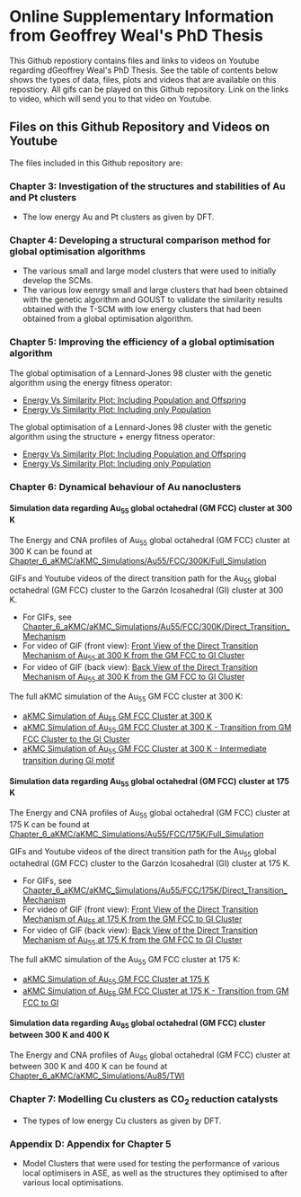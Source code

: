 # Online Supplementary Information from Geoffrey Weal's PhD Thesis

This Github repostiory contains files and links to videos on Youtube regarding dGeoffrey Weal's PhD Thesis. See the table of contents below shows the types of data, files, plots and videos that are available on this repostiory. All gifs can be played on this Github repository. Link on the links to video, which will send you to that video on Youtube.

## Files on this Github Repository and Videos on Youtube

The files included in this Github repository are:

### Chapter 3: Investigation of the structures and stabilities of Au and Pt clusters

* The low energy Au and Pt clusters as given by DFT.

### Chapter 4: Developing a structural comparison method for global optimisation algorithms

* The various small and large model clusters that were used to initially develop the SCMs.
* The various low eenrgy small and large clusters that had been obtained with the genetic algorithm and GOUST to validate the similarity results obtained with the T-SCM with low energy clusters that had been obtained from a global optimisation algorithm. 

### Chapter 5: Improving the efficiency of a global optimisation algorithm

The global optimisation of a Lennard-Jones 98 cluster with the genetic algorithm using the energy fitness operator: 

* [Energy Vs Similarity Plot: Including Population and Offspring](https://youtu.be/iWMMckZabQo)
* [Energy Vs Similarity Plot: Including only Population](https://youtu.be/28FYfmH4Egc)

The global optimisation of a Lennard-Jones 98 cluster with the genetic algorithm using the structure + energy fitness operator: 

* [Energy Vs Similarity Plot: Including Population and Offspring](https://youtu.be/4f6odH1oU8E)
* [Energy Vs Similarity Plot: Including only Population](https://youtu.be/UCl3_GGq4mU)

### Chapter 6: Dynamical behaviour of Au nanoclusters

#### Simulation data regarding Au<sub>55</sub> global octahedral (GM FCC) cluster at 300 K

The Energy and CNA profiles of Au<sub>55</sub> global octahedral (GM FCC) cluster at 300 K can be found at [Chapter_6_aKMC/aKMC_Simulations/Au55/FCC/300K/Full_Simulation](https://github.com/GardenGroupUO/Geoffrey-R-Weal-PhD-Thesis/tree/main/Chapter_6_aKMC/aKMC_Simulations/Au55/FCC/300K/Full_Simulation)

GIFs and Youtube videos of the direct transition path for the Au<sub>55</sub> global octahedral (GM FCC) cluster to the Garzón Icosahedral (GI) cluster at 300 K.

* For GIFs, see [Chapter_6_aKMC/aKMC_Simulations/Au55/FCC/300K/Direct_Transition_Mechanism](https://github.com/GardenGroupUO/Geoffrey-R-Weal-PhD-Thesis/tree/main/Chapter_6_aKMC/aKMC_Simulations/Au55/FCC/300K/Direct_Transition_Mechanism)
* For video of GIF (front view): [Front View of the Direct Transition Mechanism of Au<sub>55</sub> at 300 K from the GM FCC to GI Cluster](https://youtu.be/d5o_0AmHeMo)
* For video of GIF (back view): [Back View of the Direct Transition Mechanism of Au<sub>55</sub> at 300 K from the GM FCC to GI Cluster](https://youtu.be/IlZeLYxdTXg)

The full aKMC simulation of the Au<sub>55</sub> GM FCC cluster at 300 K:

* [aKMC Simulation of Au<sub>55</sub> GM FCC Cluster at 300 K](https://youtu.be/vZr7hHKalhQ)
* [aKMC Simulation of Au<sub>55</sub> GM FCC Cluster at 300 K - Transition from GM FCC Cluster to the GI Cluster](https://youtu.be/BU5j77AOOhw)
* [aKMC Simulation of Au<sub>55</sub> GM FCC Cluster at 300 K - Intermediate transition during GI motif](https://youtu.be/Ab3JiVEVYEo)

#### Simulation data regarding Au<sub>55</sub> global octahedral (GM FCC) cluster at 175 K

The Energy and CNA profiles of Au<sub>55</sub> global octahedral (GM FCC) cluster at 175 K can be found at [Chapter_6_aKMC/aKMC_Simulations/Au55/FCC/175K/Full_Simulation](https://github.com/GardenGroupUO/Geoffrey-R-Weal-PhD-Thesis/tree/main/Chapter_6_aKMC/aKMC_Simulations/Au55/FCC/175K/Full_Simulation)

GIFs and Youtube videos of the direct transition path for the Au<sub>55</sub> global octahedral (GM FCC) cluster to the Garzón Icosahedral (GI) cluster at 175 K.

* For GIFs, see [Chapter_6_aKMC/aKMC_Simulations/Au55/FCC/175K/Direct_Transition_Mechanism](https://github.com/GardenGroupUO/Geoffrey-R-Weal-PhD-Thesis/tree/main/Chapter_6_aKMC/aKMC_Simulations/Au55/FCC/175K/Direct_Transition_Mechanism)
* For video of GIF (front view): [Front View of the Direct Transition Mechanism of Au<sub>55</sub> at 175 K from the GM FCC to GI Cluster](https://youtu.be/XkSt3g4yVh8)
* For video of GIF (back view): [Back View of the Direct Transition Mechanism of Au<sub>55</sub> at 175 K from the GM FCC to GI Cluster](https://youtu.be/-yx7FwpDYQk)

The full aKMC simulation of the Au<sub>55</sub> GM FCC cluster at 175 K:

* [aKMC Simulation of Au<sub>55</sub> GM FCC Cluster at 175 K](https://youtu.be/rKc851toZL8)
* [aKMC Simulation of Au<sub>55</sub> GM FCC Cluster at 175 K - Transition from GM FCC to GI](https://youtu.be/z9DResVPWFo)

#### Simulation data regarding Au<sub>85</sub> global octahedral (GM FCC) cluster between 300 K and 400 K

The Energy and CNA profiles of Au<sub>85</sub> global octahedral (GM FCC) cluster at between 300 K and 400 K can be found at [Chapter_6_aKMC/aKMC_Simulations/Au85/TWI](https://github.com/GardenGroupUO/Geoffrey-R-Weal-PhD-Thesis/tree/main/Chapter_6_aKMC/aKMC_Simulations/Au85/TWI)

<!---
#### Simulation data regarding Au<sub>101</sub> global decahedral (GM Dh) cluster between 300 K and 400 K

The Energy and CNA profiles of Au<sub>101</sub> global decahedral (GM Dh) cluster at between 300 K and 400 K can be found at []()
--->

### Chapter 7: Modelling Cu clusters as CO<sub>2</sub> reduction catalysts

* The types of low energy Cu clusters as given by DFT.

### Appendix D: Appendix for Chapter 5

* Model Clusters that were used for testing the performance of various local optimisers in ASE, as well as the structures they optimised to after various local optimisations.
